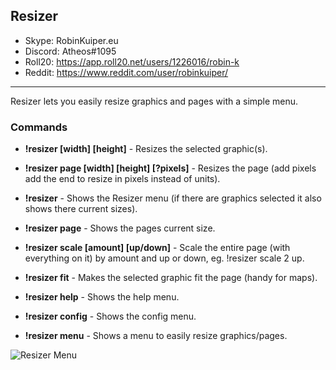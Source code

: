 ## Resizer

* Skype: RobinKuiper.eu
* Discord: Atheos#1095
* Roll20: https://app.roll20.net/users/1226016/robin-k
* Reddit: https://www.reddit.com/user/robinkuiper/

---

Resizer lets you easily resize graphics and pages with a simple menu.

### Commands

* **!resizer [width] [height]** - Resizes the selected graphic(s).
* **!resizer page [width] [height] [?pixels]** - Resizes the page (add pixels add the end to resize in pixels instead of units).

* **!resizer** - Shows the Resizer menu (if there are graphics selected it also shows there current sizes).
* **!resizer page** - Shows the pages current size.

* **!resizer scale [amount] [up/down]** - Scale the entire page (with everything on it) by amount and up or down, eg. !resizer scale 2 up.
* **!resizer fit** - Makes the selected graphic fit the page (handy for maps).

* **!resizer help** - Shows the help menu.
* **!resizer config** - Shows the config menu.
* **!resizer menu** - Shows a menu to easily resize graphics/pages.

![Resizer Menu](https://i.imgur.com/pRAuPPm.png "Resizer Menu")